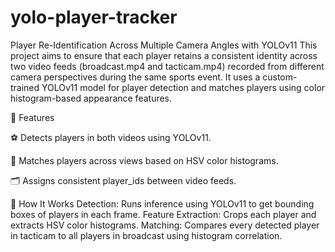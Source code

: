 # yolo-player-tracker

Player Re-Identification Across Multiple Camera Angles with YOLOv11
This project aims to ensure that each player retains a consistent identity across two video feeds (broadcast.mp4 and tacticam.mp4) recorded from different camera perspectives during the same sports event. It uses a custom-trained YOLOv11 model for player detection and matches players using color histogram-based appearance features.

📌 Features

⚽ Detects players in both videos using YOLOv11.

🔁 Matches players across views based on HSV color histograms.

🗂️ Assigns consistent player_ids between video feeds.

🧠 How It Works
Detection: Runs inference using YOLOv11 to get bounding boxes of players in each frame.
Feature Extraction: Crops each player and extracts HSV color histograms.
Matching: Compares every detected player in tacticam to all players in broadcast using histogram correlation.

